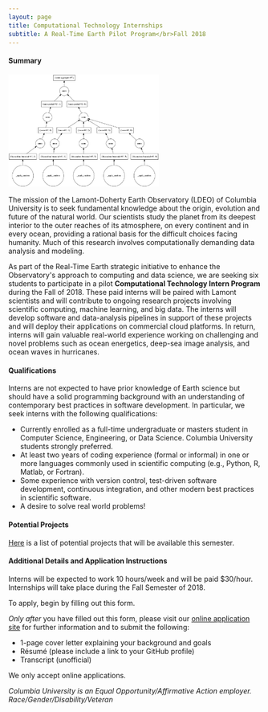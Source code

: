```yaml
---
layout: page
title: Computational Technology Internships
subtitle: A Real-Time Earth Pilot Program</br>Fall 2018
---
```


#### Summary

<div class="left_image_float">
  <img src="images/dask_dag.png" alt="" width="300">
</div>

The mission of the Lamont-Doherty Earth Observatory (LDEO) of Columbia University is to seek fundamental knowledge about the origin, evolution and future of the natural world. Our scientists study the planet from its deepest interior to the outer reaches of its atmosphere, on every continent and in every ocean, providing a rational basis for the difficult choices facing humanity. Much of this research involves computationally demanding data analysis and modeling. 

As part of the Real-Time Earth strategic initiative to enhance the Observatory's approach to computing and data science, we are seeking six students to participate in a pilot <b>Computational Technology Intern Program</b> during the Fall of 2018. These paid interns will be paired with Lamont scientists and will contribute to ongoing research projects involving scientific computing, machine learning, and big data. The interns will develop software and data-analysis pipelines in support of these projects and will deploy their applications on commercial cloud platforms. In return, interns will gain valuable real-world experience working on challenging and novel problems such as ocean energetics, deep-sea image analysis, and ocean waves in hurricanes. 

#### Qualifications

Interns are not expected to have prior knowledge of Earth science but should have a solid programming background with an understanding of contemporary best practices in software development. In particular, we seek interns with the following qualifications: 

- Currently enrolled as a full-time undergraduate or masters student in Computer Science, Engineering, or Data Science. Columbia University students strongly preferred. 
- At least two years of coding experience (formal or informal) in one or more languages commonly used in scientific computing (e.g., Python, R, Matlab, or Fortran). 
- Some experience with version control, test-driven software development, continuous integration, and other modern best practices in scientific software. 
- A desire to solve real world problems! 

#### Potential Projects

[Here](intern_program_projects) is a list of potential projects that will be available this semester.

#### Additional Details and Application Instructions

Interns will be expected to work 10 hours/week and will be paid $30/hour. Internships will take place during the Fall Semester of 2018.

To apply, begin by filling out this form.

<i>Only after</i> you have filled out this form, please visit our [online application site](https://jobs.columbia.edu/applicants/Central?quickFind=165815) for further information and to submit the following:
 
 - 1-page cover letter explaining your background and goals
 - R&eacute;sum&eacute; (please include a link to your GitHub profile)
 - Transcript (unofficial)

We only accept online applications.

<i>Columbia University is an Equal Opportunity/Affirmative Action employer.<br>Race/Gender/Disability/Veteran</i>

